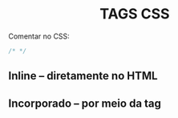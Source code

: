<div align="center">
  
  # TAGS CSS
  
  </div>

Comentar no CSS: 
~~~css
/* */
~~~


## Inline – diretamente no HTML

## Incorporado – por meio da tag <style>, no topo da página, dentro da tag <head>
tag para deixar o css dentro do html:

~~~html
<style></style>
~~~


## Linkado ou externo – por meio da tag <link>, de modo a vincular o HTML a uma folha de estilos externa. 

tag e atributo do html para relacionar com arquivo de css , coloque a pasta e o arquivo css ("como no exemplo abaixo")

~~~HTML
<link rel="stylesheet" href="css/estilo.css">
~~~
~~~html
<link rel="stylesheet" type="text/css"  href="estilo.css">
~~~


<br><br>Links para estudos+

https://backefront.com.br/barra-rolagem-div/
